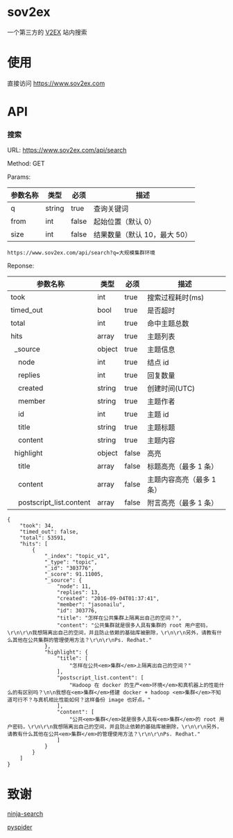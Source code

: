 # sov2ex
一个第三方的 [V2EX](https://www.v2ex.com) 站内搜索

# 使用
直接访问 https://www.sov2ex.com

# API

### 搜索
URL: https://www.sov2ex.com/api/search

Method: GET

Params:

| 参数名称 | 类型 | 必须 | 描述 |
| --- | --- | --- | --- |
| q | string | true | 查询关键词 |
| from | int | false | 起始位置（默认 0） |
| size | int | false | 结果数量（默认 10，最大 50） |

```
https://www.sov2ex.com/api/search?q=大规模集群环境
```

Reponse:

| 参数名称 | 类型 | 必须 | 描述 |
| --- | --- | --- | --- |
| took | int | true | 搜索过程耗时(ms) |
| timed_out | bool | true | 是否超时 |
| total | int | true | 命中主题总数 |
| hits | array | true | 主题列表 |
| &nbsp;&nbsp;_source | object | true | 主题信息 |
| &nbsp;&nbsp;&nbsp;&nbsp;node | int | true | 结点 id |
| &nbsp;&nbsp;&nbsp;&nbsp;replies | int | true | 回复数量 |
| &nbsp;&nbsp;&nbsp;&nbsp;created | string | true | 创建时间(UTC) |
| &nbsp;&nbsp;&nbsp;&nbsp;member | string | true | 主题作者 |
| &nbsp;&nbsp;&nbsp;&nbsp;id | int | true | 主题 id |
| &nbsp;&nbsp;&nbsp;&nbsp;title | string | true | 主题标题 |
| &nbsp;&nbsp;&nbsp;&nbsp;content | string | true | 主题内容 |
| &nbsp;&nbsp;highlight | object | false | 高亮 |
| &nbsp;&nbsp;&nbsp;&nbsp;title | array | false | 标题高亮（最多 1 条） |
| &nbsp;&nbsp;&nbsp;&nbsp;content | array | false | 主题内容高亮（最多 1 条） |
| &nbsp;&nbsp;&nbsp;&nbsp;postscript_list.content | array | false | 附言高亮（最多 1 条） |

```
{
    "took": 34,
    "timed_out": false,
    "total": 53591,
    "hits": [
        {
            "_index": "topic_v1",
            "_type": "topic",
            "_id": "303776",
            "_score": 91.11005,
            "_source": {
                "node": 11,
                "replies": 13,
                "created": "2016-09-04T01:37:41",
                "member": "jasonailu",
                "id": 303776,
                "title": "怎样在公共集群上隔离出自己的空间？",
                "content": "公共集群就是很多人具有集群的 root 用户密码，\r\n\r\n我想隔离出自己的空间，并且防止依赖的基础库被删除，\r\n\r\n另外，请教有什么其他在公共集群的管理使用方法？\r\n\r\nPs. Redhat."
            },
            "highlight": {
                "title": [
                    "怎样在公共<em>集群</em>上隔离出自己的空间？"
                ],
                "postscript_list.content": [
                    "Hadoop 在 docker 的生产<em>环境</em>和真机器上的性能什么的有区别吗？\n\n我想在<em>集群</em>搭建 docker + hadoop <em>集群</em>不知道可行不？与真机相比性能如何？这样备份 image 也好点。"
                ],
                "content": [
                    "公共<em>集群</em>就是很多人具有<em>集群</em>的 root 用户密码，\r\n\r\n我想隔离出自己的空间，并且防止依赖的基础库被删除，\r\n\r\n另外，请教有什么其他在公共<em>集群</em>的管理使用方法？\r\n\r\nPs. Redhat."
                ]
            }
        }
    ]
}
```


# 致谢
[ninja-search](https://github.com/dbbbit/ninja-search)

[pyspider](https://github.com/binux/pyspider)


